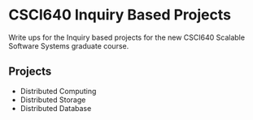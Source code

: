 # CSCI640 Inquiry Based Projects

Write ups for the Inquiry based projects for the new CSCI640 Scalable Software Systems graduate course.

## Projects

* Distributed Computing
* Distributed Storage
* Distributed Database
